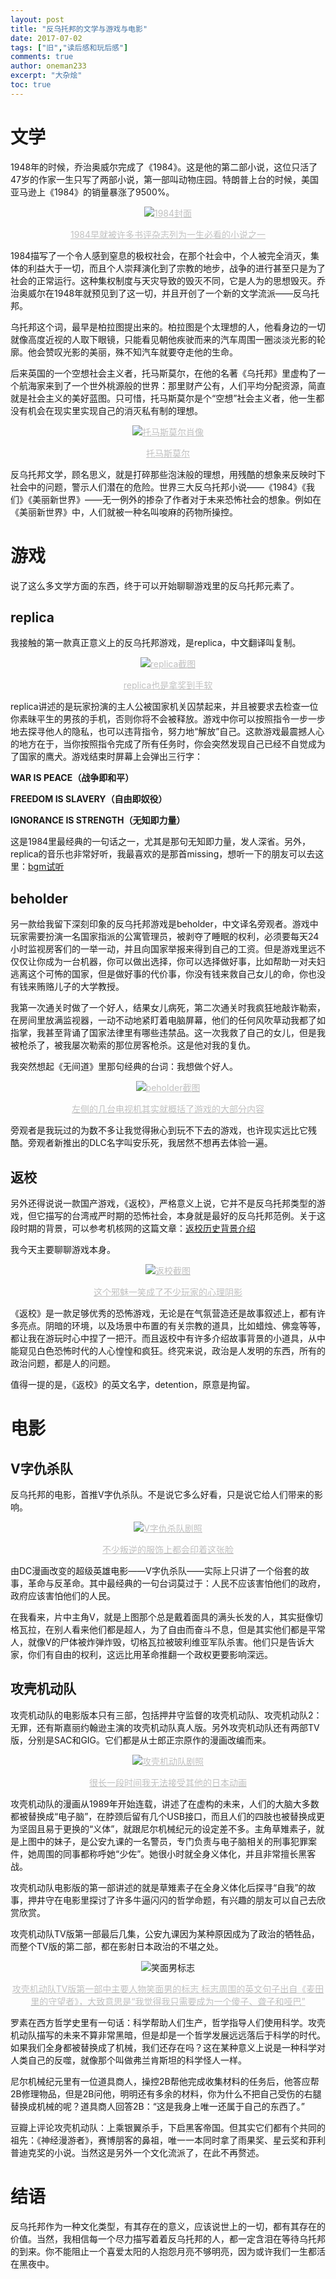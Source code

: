 ```yaml
---
layout: post
title: "反乌托邦的文学与游戏与电影"
date: 2017-07-02
tags: ["旧","读后感和玩后感"]
comments: true
author: oneman233
excerpt: "大杂烩"
toc: true
---
```


# 文学

1948年的时候，乔治奥威尔完成了《1984》。这是他的第二部小说，这位只活了47岁的作家一生只写了两部小说，第一部叫动物庄园。特朗普上台的时候，美国亚马逊上《1984》的销量暴涨了9500%。

<center style="font-size:14px;color:#C0C0C0;text-decoration:underline">


![1984封面](../images/2017-07-02-FanWuTuoBangDeWenXueYuYouXiYuDianYing-1.jpeg "1984封面")

1984早就被许多书评杂志列为一生必看的小说之一</center>

1984描写了一个令人感到窒息的极权社会，在那个社会中，个人被完全消灭，集体的利益大于一切，而且个人崇拜演化到了宗教的地步，战争的进行甚至只是为了社会的正常运行。这种集权制度与天灾导致的毁灭不同，它是人为的思想毁灭。乔治奥威尔在1948年就预见到了这一切，并且开创了一个新的文学流派——反乌托邦。

乌托邦这个词，最早是柏拉图提出来的。柏拉图是个太理想的人，他看身边的一切就像高度近视的人取下眼镜，只能看见朝他疾驶而来的汽车周围一圈淡淡光影的轮廓。他会赞叹光影的美丽，殊不知汽车就要夺走他的生命。

后来英国的一个空想社会主义者，托马斯莫尔，在他的名著《乌托邦》里虚构了一个航海家来到了一个世外桃源般的世界：那里财产公有，人们平均分配资源，简直就是社会主义的美好蓝图。只可惜，托马斯莫尔是个“空想”社会主义者，他一生都没有机会在现实里实现自己的消灭私有制的理想。

<center style="font-size:14px;color:#C0C0C0;text-decoration:underline">


![托马斯莫尔肖像](../images/2017-07-02-FanWuTuoBangDeWenXueYuYouXiYuDianYing-2.jpeg "托马斯莫尔肖像")

托马斯莫尔</center>

反乌托邦文学，顾名思义，就是打碎那些泡沫般的理想，用残酷的想象来反映时下社会中的问题，警示人们潜在的危险。世界三大反乌托邦小说——《1984》《我们》《美丽新世界》——无一例外的掺杂了作者对于未来恐怖社会的想象。例如在《美丽新世界》中，人们就被一种名叫唆麻的药物所操控。

# 游戏

说了这么多文学方面的东西，终于可以开始聊聊游戏里的反乌托邦元素了。

## replica

我接触的第一款真正意义上的反乌托邦游戏，是replica，中文翻译叫复制。

<center style="font-size:14px;color:#C0C0C0;text-decoration:underline">


![replica截图](../images/2017-07-02-FanWuTuoBangDeWenXueYuYouXiYuDianYing-3.jpeg "replica截图")

replica也是拿奖到手软</center>

replica讲述的是玩家扮演的主人公被国家机关囚禁起来，并且被要求去检查一位你素昧平生的男孩的手机，否则你将不会被释放。游戏中你可以按照指令一步一步地去探寻他人的隐私，也可以违背指令，努力地“解放”自己。这款游戏最震撼人心的地方在于，当你按照指令完成了所有任务时，你会突然发现自己已经不自觉成为了国家的鹰犬。游戏结束时屏幕上会弹出三行字：

**WAR IS PEACE（战争即和平）**

**FREEDOM IS SLAVERY（自由即奴役）**

**IGNORANCE IS STRENGTH（无知即力量）**


这是1984里最经典的一句话之一，尤其是那句无知即力量，发人深省。另外，replica的音乐也非常好听，我最喜欢的是那首missing，想听一下的朋友可以去这里：[bgm试听](https://www.bilibili.com/video/av5571886)

## beholder

另一款给我留下深刻印象的反乌托邦游戏是beholder，中文译名旁观者。游戏中玩家需要扮演一名国家指派的公寓管理员，被剥夺了睡眠的权利，必须要每天24小时监视房客们的一举一动，并且向国家举报来得到自己的工资。但是游戏里远不仅仅让你成为一台机器，你可以做出选择，你可以选择做好事，比如帮助一对夫妇逃离这个可怖的国家，但是做好事的代价事，你没有钱来救自己女儿的命，你也没有钱来贿赂儿子的大学教授。

我第一次通关时做了一个好人，结果女儿病死，第二次通关时我疯狂地敲诈勒索，在房间里放满监视器，一动不动地紧盯着电脑屏幕，他们的任何风吹草动我都了如指掌，我甚至背诵了国家法律里有哪些违禁品。这一次我救了自己的女儿，但是我被枪杀了，被我屡次勒索的那位房客枪杀。这是他对我的复仇。

我突然想起《无间道》里那句经典的台词：我想做个好人。

<center style="font-size:14px;color:#C0C0C0;text-decoration:underline">


![beholder截图](../images/2017-07-02-FanWuTuoBangDeWenXueYuYouXiYuDianYing-4.jpeg "beholder截图")

左侧的几台电视机其实就概括了游戏的大部分内容</center>

旁观者是我玩过的为数不多让我觉得揪心到玩不下去的游戏，也许现实远比它残酷。旁观者新推出的DLC名字叫安乐死，我居然不想再去体验一遍。

## 返校

另外还得说说一款国产游戏，《返校》，严格意义上说，它并不是反乌托邦类型的游戏，但它描写的台湾戒严时期的恐怖社会，本身就是最好的反乌托邦范例。关于这段时期的背景，可以参考机核网的这篇文章：[返校历史背景介绍](http://www.g-cores.com/articles/22672)

我今天主要聊聊游戏本身。

<center style="font-size:14px;color:#C0C0C0;text-decoration:underline">


![返校截图](../images/2017-07-02-FanWuTuoBangDeWenXueYuYouXiYuDianYing-5.jpeg "返校截图")

这个邪魅一笑成了不少玩家的心理阴影</center>

《返校》是一款足够优秀的恐怖游戏，无论是在气氛营造还是故事叙述上，都有许多亮点。阴暗的环境，以及场景中布置的有关宗教的道具，比如蜡烛、佛龛等等，都让我在游玩时心中捏了一把汗。而且返校中有许多介绍故事背景的小道具，从中能窥见白色恐怖时代的人心惶惶和疯狂。终究来说，政治是人发明的东西，所有的政治问题，都是人的问题。

值得一提的是，《返校》的英文名字，detention，原意是拘留。

# 电影

## V字仇杀队

反乌托邦的电影，首推V字仇杀队。不是说它多么好看，只是说它给人们带来的影响。

<center style="font-size:14px;color:#C0C0C0;text-decoration:underline">


![V字仇杀队剧照](../images/2017-07-02-FanWuTuoBangDeWenXueYuYouXiYuDianYing-6.jpeg "V字仇杀队剧照")

不少叛逆的服饰上都会印着这张脸</center>

由DC漫画改变的超级英雄电影——V字仇杀队——实际上只讲了一个俗套的故事，革命与反革命。其中最经典的一句台词莫过于：人民不应该害怕他们的政府，政府应该害怕他们的人民。

在我看来，片中主角V，就是上图那个总是戴着面具的满头长发的人，其实挺像切格瓦拉，在别人看来他们都是超人，为了自由而奋斗不息，但是其实他们都是平常人，就像V的尸体被炸弹炸毁，切格瓦拉被玻利维亚军队杀害。他们只是告诉大家，你们有自由的权利，这远比用革命推翻一个政权更要影响深远。

## 攻壳机动队

攻壳机动队的电影版本只有三部，包括押井守监督的攻壳机动队、攻壳机动队2：无罪，还有斯嘉丽约翰逊主演的攻壳机动队真人版。另外攻壳机动队还有两部TV版，分别是SAC和GIG。它们都是从士郎正宗原作的漫画改编而来。

<center style="font-size:14px;color:#C0C0C0;text-decoration:underline">


![攻壳机动队剧照](../images/2017-07-02-FanWuTuoBangDeWenXueYuYouXiYuDianYing-7.jpeg "攻壳机动队剧照")

很长一段时间我无法接受其他的日本动画</center>

攻壳机动队的漫画从1989年开始连载，讲述了在虚构的未来，人们的大脑大多数都被替换成“电子脑”，在脖颈后留有几个USB接口，而且人们的四肢也被替换成更为坚固且易于更换的“义体”，就跟尼尔机械纪元的设定差不多。主角草雉素子，就是上图中的妹子，是公安九课的一名警员，专门负责与电子脑相关的刑事犯罪案件，她周围的同事都称呼她“少佐”。她很小时就全身义体化，并且非常擅长黑客战。

攻壳机动队电影版的第一部讲述的就是草雉素子在全身义体化后探寻“自我”的故事，押井守在电影里探讨了许多牛逼闪闪的哲学命题，有兴趣的朋友可以自己去欣赏欣赏。

攻壳机动队TV版第一部最后几集，公安九课因为某种原因成为了政治的牺牲品，而整个TV版的第二部，都在影射日本政治的不堪之处。

<center>

![笑面男标志](../images/2017-07-02-FanWuTuoBangDeWenXueYuYouXiYuDianYing-8.jpeg "笑面男标志")

</center>

<center style="font-size:14px;color:#C0C0C0;text-decoration:underline">

攻壳机动队TV版第一部中主要人物笑面男的标志
标志周围的英文句子出自《麦田里的守望者》，大致意思是“我觉得我只需要成为一个傻子、聋子和哑巴”

</center>

罗素在西方哲学史里有一句话：科学帮助人们生产，哲学指导人们使用科学。攻壳机动队描写的未来不算非常黑暗，但是却是一个哲学发展远远落后于科学的时代。如果我们全身都被替换成了机械，我们还存在吗？这在某种意义上说是一种科学对人类自己的反噬，就像那个叫做弗兰肯斯坦的科学怪人一样。

尼尔机械纪元里有一位道具商人，操控2B帮他完成收集材料的任务后，他答应帮2B修理物品，但是2B问他，明明还有多余的材料，你为什么不把自己受伤的右腿替换成机械的呢？道具商人回答2B：“这是我身上唯一还属于自己的东西了。”

豆瓣上评论攻壳机动队：上乘银翼杀手，下启黑客帝国。但其实它们都有个共同的祖先：《神经漫游者》，赛博朋客的鼻祖，唯一一本同时拿了雨果奖、星云奖和菲利普迪克奖的小说。当然这是另外一个文化流派了，在此不再赘述。

# 结语

反乌托邦作为一种文化类型，有其存在的意义，应该说世上的一切，都有其存在的价值。当然，我相信每一个尽力描写着着反乌托邦的人，都一定含泪在等待乌托邦的到来。你不能阻止一个喜爱太阳的人抱怨月亮不够明亮，因为或许我们一生都活在黑夜中。